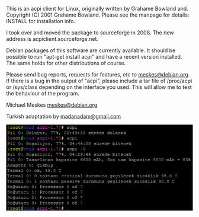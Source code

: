 
This is an acpi client for Linux, originally written by Grahame Bowland 
and. Copyright (C) 2001 Grahame Bowland. Please see the manpage 
for details; INSTALL for installation info.

I took over and moved the package to sourceforge in 2008. The new address is
acpiclient.sourceforge.net.

Debian packages of this software are currently available. It should 
be possible to run "apt-get install acpi" and have a recent version 
installed. The same holds for other distributions of course.

Please send bug reports, requests for features, etc to
meskes@debian.org. If there is a bug in the output of "acpi", 
please include a tar file of /proc/acpi or /sys/class depending on the
interface you used. This will allow me to test the behaviour of the program.

Michael Meskes
meskes@debian.org

Turkish adaptation by madanadam@gmail.com

![ACPI tr](https://github.com/madanadam/acpi-tr/blob/main/acpi.PNG?raw=true)
